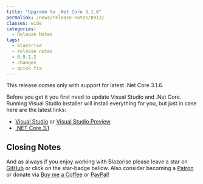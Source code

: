 ```yaml
---
title: "Upgrade to .Net Core 3.1.6"
permalink: /news/release-notes/0912/
classes: wide
categories:
  - Release Notes
tags:
  - blazorise
  - release notes
  - 0.9.1.2
  - changes
  - quick fix
---
```


This release comes only with support for latest .Net Core 3.1.6.

Before you get it you first need to update Visual Studio and .Net Core. Running Visual Studio Installer will install everything for you, but just in case here are the latest links:

- [Visual Studio](https://visualstudio.microsoft.com/downloads/) or [Visual Studio Preview](https://visualstudio.microsoft.com/vs/preview/)
- [.NET Core 3.1](https://dotnet.microsoft.com/download/dotnet-core/3.1)

## Closing Notes

And as always if you enjoy working with Blazorise please leave a star on [GitHub](https://github.com/stsrki/Blazorise) or click on the star-badge bellow. Also consider becoming a [Patron](https://www.patreon.com/mladenmacanovic) or donate via [Buy me a Coffee](https://www.buymeacoffee.com/mladenmacanovic) or [PayPal](https://www.paypal.me/mladenmacanovic)!